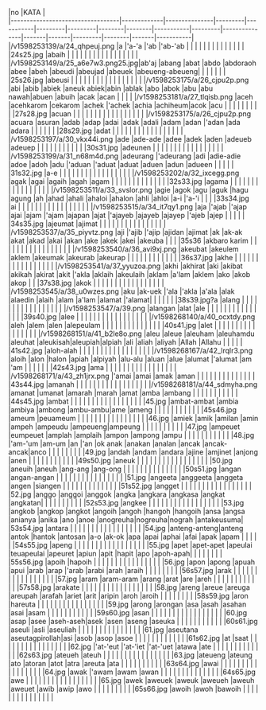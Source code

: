|no                                |KATA       |  
|----------------------------------|-------------|---------------|---------|-----------|---------|---------|--------|--------|-----------|---------|---------------|-------|-------|---------|--------|-------|-----------|
|/v1598253139/a/24_qhpeuj.png      |a            |'a-'a          |'ab      |'ab-'ab    |         |         |        |        |           |         |               |       |       |         |        |       |           |
|24s25.jpg                         |abaih        |               |         |           |         |         |        |        |           |         |               |       |       |         |        |       |           |
|/v1598253149/a/25_a6e7w3.png25.jpg|ab'aj        |abang          |abat     |abdo       |abdoraoh |abee     |abeh    |abeudi  |abeujad    |abeuek   |abeueng-abeueng|       |       |         |        |       |           |
|25s26.jpg                         |abeusi       |               |         |           |         |         |        |        |           |         |               |       |       |         |        |       |           |
|/v1598253175/a/26_cjpu2p.png      |abi          |abib           |abiek    |aneuk abiek|abin     |ablak    |abo     |abok    |abu        |abu nawah|abuen          |abuih  |acak   |acan     |        |       |           |
|/v1598253181/a/27_tlqisb.png      |aceh         |acehkarom      |cekarom  |achek      |'achek   |achia    |achiheum|acok    |acu        |         |               |       |       |         |        |       |           |
|27s28.jpg                         |acuan        |               |         |           |         |         |        |        |           |         |               |       |       |         |        |       |           |
|/v1598253175/a/26_cjpu2p.png      |acuara       |asuran         |adab     |adap       |adai     |adak     |adali   |adam    |adan       |'adan    |ada            |adara  |       |         |        |       |           |
|28s29.jpg                         |adat         |               |         |           |         |         |        |        |           |         |               |       |       |         |        |       |           |
|/v1598253197/a/30_vkx44i.png      |ade          |ade-ade        |adee     |adek       |aden     |adeueb   |adeuep  |        |           |         |               |       |       |         |        |       |           |
|30s31.jpg                         |adeunen      |               |         |           |         |         |        |        |           |         |               |       |       |         |        |       |           |
|/v1598253199/a/31_n68m4d.png      |adeurang     |'adeurang      |adi      |adie-adie  |adoe     |adoh     |adu     |'aduan  |'aduat     |aduat    |aduen          |adun   |adueen |         |        |       |           |
|31s32.jpg                         |a-e          |               |         |           |         |         |        |        |           |         |               |       |       |         |        |       |           |
|/v1598253202/a/32_ixcegg.png      |agak         |agai           |agaih    |agah       |agam     |         |        |        |           |         |               |       |       |         |        |       |           |
|32s33.jpg                         |agama        |               |         |           |         |         |        |        |           |         |               |       |       |         |        |       |           |
|/v1598253511/a/33_svslor.png      |agie         |agok           |agu      |aguk       |hagu     |agung    |ah      |ahad    |ahali      |ahaloi   |ahalon         |ahli   |ahloi  |a-i      |'a-'i   |       |           |
|33s34.jpg                         |ai           |               |         |           |         |         |        |        |           |         |               |       |       |         |        |       |           |
|/v1598253515/a/34_it7qy1.png      |aja          |'ajab          |'ajap    |ajai       |ajam     |'ajam    |ajapan  |ajat    |'ajayeb    |ajayeb   |ajayep         |'ajeb  |ajep   |         |        |       |           |
|34s35.jpg                         |ajeumat      |ajimat         |         |           |         |         |        |        |           |         |               |       |       |         |        |       |           |
|/v1598253537/a/35_piyvtz.png      |aji          |'ajib          |'ajip    |ajidan     |ajimat   |ak       |ak-ak   |akat    |akad       |akai     |akan           |ake    |akek   |akei     |akeuba  |       |           |
|35s36                             |akbaro karim |               |         |           |         |         |        |        |           |         |               |       |       |         |        |       |           |
|/v1598253540/a/36_avi9xj.png      |akeubat      |akeulem        |aklem    |akeumak    |akeurab  |akeurap  |        |        |           |         |               |       |       |         |        |       |           |
|36s37.jpg                         |akhe         |               |         |           |         |         |        |        |           |         |               |       |       |         |        |       |           |
|/v1598253541/a/37_yyuzoa.png      |akhi         |akhirat        |aki      |akibat     |akikah   |akirat   |akit    |'akla   |aklaih     |akeulaih |aklam          |a'lam  |aklem  |ako      |akob    |akop   |           |
|37s38.jpg                         |akok         |               |         |           |         |         |        |        |           |         |               |       |       |         |        |       |           |
|/v1598253545/a/38_u0wzes.png      |aku          |ak-uek         |'ala     |'akla      |a'ala    |alak     |alaedin |alaih   |alam       |a'lam    |alamat         |'alamat|       |         |        |       |           |
|38s39.jpg?a                       |alang        |               |         |           |         |         |        |        |           |         |               |       |       |         |        |       |           |
|/v1598253547/a/39.png             |alangan      |alat           |ale      |           |         |         |        |        |           |         |               |       |       |         |        |       |           |
|39s40.jpg                         |alee         |               |         |           |         |         |        |        |           |         |               |       |       |         |        |       |           |
|/v1598268140/a/40_ocxtdy.png      |aleh         |alem           |alen     |alepeulam  |         |         |        |        |           |         |               |       |       |         |        |       |           |
|40s41.jpg                         |alet         |               |         |           |         |         |        |        |           |         |               |       |       |         |        |       |           |
|/v1598268151/a/41_b2le8o.png      |aleu         |aleue          |aleuham  |aleuhamdu  |aleuhat  |aleukisah|aleupiah|alpiah  |ali        |aliah    |aliyah         |Allah  |Allahu |         |        |       |           |
|41s42.jpg                         |aloh-alah    |               |         |           |         |         |        |        |           |         |               |       |       |         |        |       |           |
|/v1598268167/a/42_lrqlr3.png      |aloih        |alon           |halon    |apiah      |alpiyah  |alu-alu  |aluan   |alue    |alumat     |'alumat  |am             |'am    |       |         |        |       |           |
|42s43.jpg                         |ama          |               |         |           |         |         |        |        |           |         |               |       |       |         |        |       |           |
|/v1598268171/a/43_zh1jrx.png      |'amai        |amai           |amak     |aman       |         |         |        |        |           |         |               |       |       |         |        |       |           |
|43s44.jpg                         |amanah       |               |         |           |         |         |        |        |           |         |               |       |       |         |        |       |           |
|/v1598268181/a/44_sdmyha.png      |amanat       |umanat         |amarah   |marah      |amat     |amba     |ambang  |        |           |         |               |       |       |         |        |       |           |
|44s45.jpg                         |ambat        |               |         |           |         |         |        |        |           |         |               |       |       |         |        |       |           |
|45.jpg                            |ambat-ambat  |ambia          |ambiya   |ambong     |ambu-ambu|ame      |ameng   |        |           |         |               |       |       |         |        |       |           |
|45s46.jpg                         |ameum        |peuameum       |         |           |         |         |        |        |           |         |               |       |       |         |        |       |           |
|46.jpg                            |amiek        |amik           |amilan   |amin       |ampeh    |ampeudu  |ampeueng|ampeung |           |         |               |       |       |         |        |       |           |
|47.jpg                            |ampeuet      |eumpeuet       |amplah   |amplaih    |ampon    |ampong   |ampu    |        |           |         |               |       |       |         |        |       |           |
|48.jpg                            |'am-'um      |am-um          |an       |'an        |ok anak  |anakan   |analan  |ancak   |ancak-ancak|anco     |               |       |       |         |        |       |           |
|49.jpg                            |andah        |andam          |andara   |ajine      |amjinet  |anjong   |anen    |        |           |         |               |       |       |         |        |       |           |
|49s50.jpg                         |aneuk        |               |         |           |         |         |        |        |           |         |               |       |       |         |        |       |           |
|50.jpg                            |aneuih       |aneuh          |ang-ang  |ang-ong    |         |         |        |        |           |         |               |       |       |         |        |       |           |
|50s51.jpg                         |angan        |angan-angan    |         |           |         |         |        |        |           |         |               |       |       |         |        |       |           |
|51.jpg                            |angeeta      |anggeeta       |anggeta  |angen      |siangen  |         |        |        |           |         |               |       |       |         |        |       |           |
|51s52.jpg                         |angget       |               |         |           |         |         |        |        |           |         |               |       |       |         |        |       |           |
|52.jpg                            |anggo        |anggoi         |anggok   |angka      |angkara  |angkasa  |angkat  |angkatan|           |         |               |       |       |         |        |       |           |
|52s53.jpg                         |angkee       |               |         |           |         |         |        |        |           |         |               |       |       |         |        |       |           |
|53.jpg                            |angkob       |angkop         |angkot   |angoih     |angoh    |hangoh   |hangoih |ansa    |angsa      |anianya  |anika          |ano    |anoe   |anogreuha|nogreuha|nograh |antakeusuma|
|53s54.jpg                         |antara       |               |         |           |         |         |        |        |           |         |               |       |       |         |        |       |           |
|54.jpg                            |anteng-anteng|anteng         |antok    |hantok     |antosan  |a-o      |ak-ok   |apa     |apai       |aphai    |afai           |apak   |apam   |         |        |       |           |
|54s55.jpg                         |apeng        |               |         |           |         |         |        |        |           |         |               |       |       |         |        |       |           |
|55.jpg                            |apet         |apet-apet      |apeulai  |teuapeulai |apeuret  |apiun    |apit    |hapit   |apo        |apoh-apah|               |       |       |         |        |       |           |
|55s56.jpg                         |apoih        |hapoih         |         |           |         |         |        |        |           |         |               |       |       |         |        |       |           |
|56.jpg                            |apon         |apong          |apuah    |apui       |arab     |arap     |'arab   |arabi   |arah       |araih    |               |       |       |         |        |       |           |
|56s57.jpg                         |arak         |               |         |           |         |         |        |        |           |         |               |       |       |         |        |       |           |
|57.jpg                            |aram         |aram-aram      |arang    |arat       |are      |areh     |        |        |           |         |               |       |       |         |        |       |           |
|57s58.jpg                         |arakate      |               |         |           |         |         |        |        |           |         |               |       |       |         |        |       |           |
|58.jpg                            |areng        |areue          |areuga   |areupah    |arafah   |ariet    |arit    |aripin  |aroh       |aroih    |               |       |       |         |        |       |           |
|58s59.jpg                         |aron         |hareuta        |         |           |         |         |        |        |           |         |               |       |       |         |        |       |           |
|59.jpg                            |arong        |arongan        |asa      |asah       |asahan   |asai     |asam    |        |           |         |               |       |       |         |        |       |           |
|59s60.jpg                         |asan         |               |         |           |         |         |        |        |           |         |               |       |       |         |        |       |           |
|60.jpg                            |asap         |asee           |aseh-aseh|asek       |asen     |aseng    |aseuka  |        |           |         |               |       |       |         |        |       |           |
|60s61.jpg                         |aseuli       |asli           |aseuliah |           |         |         |        |        |           |         |               |       |       |         |        |       |           |
|61.jpg                            |aseutana     |aseutagpirollah|asi      |asob       |asop     |asoe     |        |        |           |         |               |       |       |         |        |       |           |
|61s62.jpg                         |at           |saat           |         |           |         |         |        |        |           |         |               |       |       |         |        |       |           |
|62.jpg                            |'at-'eut     |'at-'iet       |'at-'uet |atawa      |ate      |         |        |        |           |         |               |       |       |         |        |       |           |
|62s63.jpg                         |ateueh       |ateuh          |         |           |         |         |        |        |           |         |               |       |       |         |        |       |           |
|63.jpg                            |ateueng      |ateung         |ato      |atoran     |atot     |atra     |areuta  |ata     |           |         |               |       |       |         |        |       |           |
|63s64.jpg                         |awai         |               |         |           |         |         |        |        |           |         |               |       |       |         |        |       |           |
|64.jpg                            |awak         |'awam          |awam     |awan       |         |         |        |        |           |         |               |       |       |         |        |       |           |
|64s65.jpg                         |awe          |               |         |           |         |         |        |        |           |         |               |       |       |         |        |       |           |
|65.jpg                            |awek         |aweuek         |aweuk    |aweueh     |aweuh    |aweuet   |awib    |awip    |awo        |         |               |       |       |         |        |       |           |
|65s66.jpg                         |awoih        |awoh           |bawoih   |           |         |         |        |        |           |         |               |       |       |         |        |       |           |
